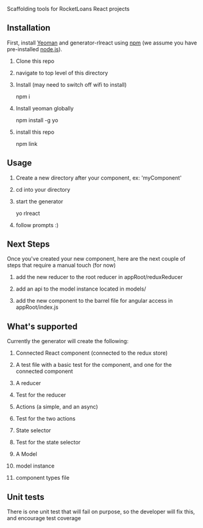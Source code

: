 Scaffolding tools for RocketLoans React projects

## Installation

First, install [Yeoman](http://yeoman.io) and generator-rlreact using [npm](https://www.npmjs.com/) (we assume you have pre-installed [node.js](https://nodejs.org/)).

1) Clone this repo

2) navigate to top level of this directory

3) Install (may need to switch off wifi to install)

    npm i 

4) Install yeoman globally

    npm install -g yo

5) install this repo 

    npm link


## Usage

1) Create a new directory after your component, ex: 'myComponent'

2) cd into your directory

3) start the generator

    yo rlreact

4) follow prompts :)


## Next Steps 

Once you've created your new component, here are the next couple of steps that require a manual touch (for now)

1) add the new reducer to the root reducer in appRoot/reduxReducer

2) add an api to the model instance located in models/

3) add the new component to the barrel file for angular access in appRoot/index.js


## What's supported

Currently the generator will create the following:

1) Connected React component (connected to the redux store)

2) A test file with a basic test for the component, and one for the connected component

3) A reducer 

4) Test for the reducer

5) Actions (a simple, and an async)

7) Test for the two actions

8) State selector

9) Test for the state selector

10) A Model 

11) model instance

12) component types file


## Unit tests

There is one unit test that will fail on purpose, so the developer will fix this, and encourage test coverage